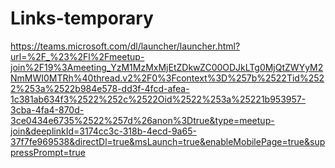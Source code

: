 # Links-temporary
https://teams.microsoft.com/dl/launcher/launcher.html?url=%2F_%23%2Fl%2Fmeetup-join%2F19%3Ameeting_YzM1MzMxMjEtZDkwZC00ODJkLTg0MjQtZWYyM2NmMWI0MTRh%40thread.v2%2F0%3Fcontext%3D%257b%2522Tid%2522%253a%2522b984e578-dd3f-4fcd-afea-1c381ab634f3%2522%252c%2522Oid%2522%253a%25221b953957-3cba-4fa4-870d-3ce0434e6735%2522%257d%26anon%3Dtrue&type=meetup-join&deeplinkId=3174cc3c-318b-4ecd-9a65-37f7fe969538&directDl=true&msLaunch=true&enableMobilePage=true&suppressPrompt=true
